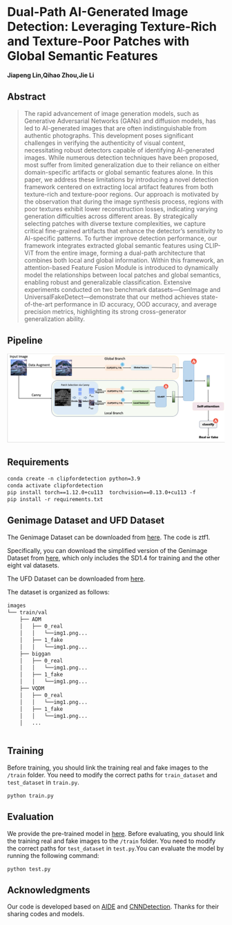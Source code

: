 # Dual-Path AI-Generated Image Detection: Leveraging Texture-Rich and Texture-Poor Patches with Global Semantic Features
<b> Jiapeng Lin,Qihao Zhou,Jie Li </b>


## Abstract
> The rapid advancement of image generation models, such as Generative Adversarial Networks (GANs) and diffusion models, has led to AI-generated images that are often indistinguishable from authentic photographs. This development poses significant challenges in verifying the authenticity of visual content, necessitating robust detectors capable of identifying AI-generated images. While numerous detection techniques have been proposed, most suffer from limited generalization due to their reliance on either domain-specific artifacts or global semantic features alone. In this paper, we address these limitations by introducing a novel detection framework centered on extracting local artifact features from both texture-rich and texture-poor regions. Our approach is motivated by the observation that during the image synthesis process, regions with poor textures exhibit lower reconstruction losses, indicating varying generation difficulties across different areas. By strategically selecting patches with diverse texture complexities, we capture critical fine-grained artifacts that enhance the detector’s sensitivity to AI-specific patterns. To further improve detection performance, our framework integrates extracted global semantic features  using CLIP-ViT from the entire image, forming a dual-path architecture that combines both local and global information. Within this framework, an attention-based Feature Fusion Module is introduced to dynamically model the relationships between local patches and global semantics, enabling robust and generalizable classification. Extensive experiments conducted on two benchmark datasets—GenImage and UniversalFakeDetect—demonstrate that our method achieves state-of-the-art performance in ID accuracy, OOD accuracy, and average precision metrics, highlighting its strong cross-generator generalization ability.

## Pipeline
![Pipeline Image](pipeline.PNG)

## Requirements
```
conda create -n clipfordetection python=3.9
conda activate clipfordetection
pip install torch==1.12.0+cu113  torchvision==0.13.0+cu113 -f 
pip install -r requirements.txt

```
## Genimage Dataset and UFD Dataset
The Genimage Dataset can be downloaded from [here](https://pan.baidu.com/share/init?surl=i0OFqYN5i6oFAxeK6bIwRQ). The code is ztf1. 

Specifically, you can download the simplified version of the Genimage Dataset from  [here](), which only includes the SD1.4 for training and the other eight val datasets.

The UFD Dataset can be downloaded from [here](https://github.com/WisconsinAIVision/UniversalFakeDetect). 


The dataset is organized as follows:
```
images
└── train/val
    ├── ADM
    │   ├── 0_real
    │   │   └──img1.png...
    │   ├── 1_fake
    │   │   └──img1.png...
    ├── biggan
    │   ├── 0_real
    │   │   └──img1.png...
    │   ├── 1_fake
    │   │   └──img1.png...
    ├── VQDM
    │   ├── 0_real
    │   │   └──img1.png...
    │   ├── 1_fake
    │   │   └──img1.png...
    │   ...
 

```
## Training
Before training, you should link the training real and fake images to the `/train` folder. You need to modify the correct paths for `train_dataset` and `test_dataset` in `train.py`.
```
python train.py
```
## Evaluation
We provide the pre-trained model in [here]().
Before evaluating, you should link the training real and fake images to the `/train` folder. You need to modify the correct paths for `test_dataset` in `test.py`.You can evaluate the model by running the following command:
```
python test.py
```

## Acknowledgments
Our code is developed based on [AIDE](https://github.com/shilinyan99/AIDE) and [CNNDetection](https://github.com/peterwang512/CNNDetection). Thanks for their sharing codes and models.


